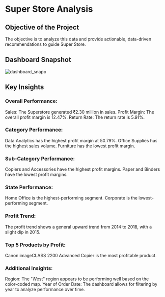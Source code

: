 # Super Store Analysis

## Objective of the Project
The objective is to analyze this data and provide actionable, data-driven recommendations to guide Super Store.

## Dashboard Snapshot

![dashboard_snapo](https://github.com/user-attachments/assets/db29d86d-5fbb-4ccf-86fc-391d52286569)

## Key Insights 

### Overall Performance:
Sales: The Superstore generated ₹2.30 million in sales.
Profit Margin: The overall profit margin is 12.47%.
Return Rate: The return rate is 5.91%.

### Category Performance:
Data Analytics has the highest profit margin at 50.79%.
Office Supplies has the highest sales volume.
Furniture has the lowest profit margin.

### Sub-Category Performance:
Copiers and Accessories have the highest profit margins.
Paper and Binders have the lowest profit margins.

### State Performance:
Home Office is the highest-performing segment.
Corporate is the lowest-performing segment.

### Profit Trend:
The profit trend shows a general upward trend from 2014 to 2018, with a slight dip in 2015.

### Top 5 Products by Profit:
Canon imageCLASS 2200 Advanced Copier is the most profitable product.

### Additional Insights:
Region: The "West" region appears to be performing well based on the color-coded map.
Year of Order Date: The dashboard allows for filtering by year to analyze performance over time.
